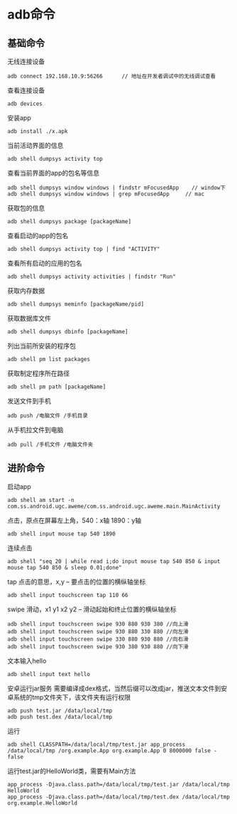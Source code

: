 # adb命令

## 基础命令

无线连接设备
```
adb connect 192.168.10.9:56266      // 地址在开发者调试中的无线调试查看
```

查看连接设备
```
adb devices
```

安装app
```
adb install ./x.apk
```

当前活动界面的信息
```
adb shell dumpsys activity top 
```

查看当前界面的app的包名等信息
```
adb shell dumpsys window windows | findstr mFocusedApp    // window下
adb shell dumpsys window windows | grep mFocusedApp     // mac
```

获取包的信息
```
adb shell dumpsys package [packageName]
```

查看启动的app的包名
```
adb shell dumpsys activity top | find "ACTIVITY"
```

查看所有启动的应用的包名
```
adb shell dumpsys activity activities | findstr "Run"
```

获取内存数据
```
adb shell dumpsys meminfo [packageName/pid]
```

获取数据库文件
```
adb shell dumpsys dbinfo [packageName]
```

列出当前所安装的程序包
```
adb shell pm list packages
```

获取制定程序所在路径
```
adb shell pm path [packageName]
```

发送文件到手机
```
adb push /电脑文件 /手机目录
```

从手机拉文件到电脑
```
adb pull /手机文件 /电脑文件夹
```

## 进阶命令

启动app
```
adb shell am start -n com.ss.android.ugc.aweme/com.ss.android.ugc.aweme.main.MainActivity
```

点击，原点在屏幕左上角，540：x轴 1890：y轴
```
adb shell input mouse tap 540 1890
```

连续点击
```
adb shell "seq 20 | while read i;do input mouse tap 540 850 & input mouse tap 540 850 & sleep 0.01;done"
```

tap 点击的意思，x,y – 要点击的位置的横纵轴坐标
```
adb shell input touchscreen tap 110 66
```

swipe 滑动，x1 y1 x2 y2 – 滑动起始和终止位置的横纵轴坐标
```
adb shell input touchscreen swipe 930 880 930 380 //向上滑
adb shell input touchscreen swipe 930 880 330 880 //向左滑
adb shell input touchscreen swipe 330 880 930 880 //向右滑
adb shell input touchscreen swipe 930 380 930 880 //向下滑
```

文本输入hello
```
adb shell input text hello
```

安卓运行jar服务
需要编译成dex格式，当然后缀可以改成jar，推送文本文件到安卓系统的tmp文件夹下，该文件夹有运行权限
```
adb push test.jar /data/local/tmp
adb push test.dex /data/local/tmp
```

运行
```
adb shell CLASSPATH=/data/local/tmp/test.jar app_process /data/local/tmp /org.example.App org.example.App 0 8000000 false - false
```

运行test.jar的HelloWorld类，需要有Main方法
```
app_process -Djava.class.path=/data/local/tmp/test.jar /data/local/tmp HelloWorld
app_process -Djava.class.path=/data/local/tmp/test.dex /data/local/tmp org.example.HelloWorld
```


